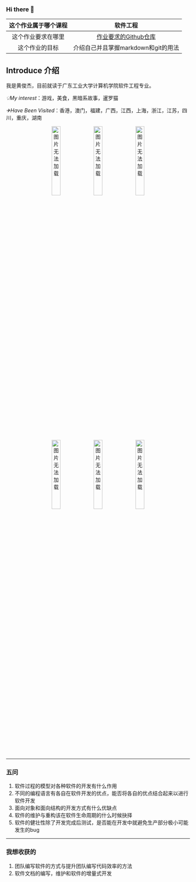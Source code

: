 ### Hi there 👋

<!--
**TimeP1ayer/TimeP1ayer** is a ✨ _special_ ✨ repository because its `README.md` (this file) appears on your GitHub profile.

Here are some ideas to get you started:

- 🔭 I’m currently working on ...
- 🌱 I’m currently learning ...
- 👯 I’m looking to collaborate on ...
- 🤔 I’m looking for help with ...
- 💬 Ask me about ...
- 📫 How to reach me: ...
- 😄 Pronouns: ...
- ⚡ Fun fact: ...
-->
| 这个作业属于哪个课程 |                       软件工程                        |
| :------------------: | :---------------------------------------------------: |
|  这个作业要求在哪里  | [作业要求的Github仓库](https://github.com/TimeP1ayer) |
|    这个作业的目标    |          介绍自己并且掌握markdown和git的用法          |

## Introduce 介绍

我是黄俊杰，目前就读于广东工业大学计算机学院软件工程专业。

_💡My interest_：游戏，美食，黑暗系故事，暹罗猫

_✈Have Been Visited_：香港，澳门，福建，广西，江西，上海，浙江，江苏，四川，重庆，湖南

<div align=center>
  <img src="https://img2024.cnblogs.com/blog/3398168/202402/3398168-20240229185835476-339893954.jpg" alt="图片无法加载" width="22%;" />
  <img src="https://img2024.cnblogs.com/blog/3398168/202402/3398168-20240229185956697-670337306.jpg"  alt="图片无法加载" width="22%;" />
  <img src="https://img2024.cnblogs.com/blog/3398168/202402/3398168-20240229190037231-2142680468.jpg"  alt="图片无法加载" width="22%;" />
<div>

<div align=center>    
<img src="https://img2024.cnblogs.com/blog/3398168/202402/3398168-20240229190113549-1443893307.jpg" alt="图片无法加载" width="22%;" />
<img src="https://img2024.cnblogs.com/blog/3398168/202402/3398168-20240229190402711-1406266638.jpg" alt="图片无法加载" width="22%;" />
<img src="https://img2024.cnblogs.com/blog/3398168/202403/3398168-20240303124311836-1595841937.jpg"  alt="图片无法加载" width="22%;" />
<div>


********
<div align=left>    

### 五问

1. 软件过程的模型对各种软件的开发有什么作用
2. 不同的编程语言有各自在软件开发的优点，能否将各自的优点结合起来以进行软件开发
3. 面向对象和面向结构的开发方式有什么优缺点
4. 软件的维护与重构该在软件生命周期的什么时候抉择
5. 软件的健壮性除了开发完成后测试，是否能在开发中就避免生产部分极小可能发生的bug

***********

### 我想收获的

1. 团队编写软件的方式与提升团队编写代码效率的方法
2. 软件文档的编写，维护和软件的增量式开发
<div>
